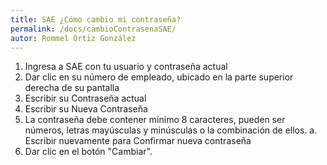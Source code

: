 ```yaml
---
title: SAE ¿Cómo cambio mi contraseña?
permalink: /docs/cambioContrasenaSAE/
autor: Rommel Ortiz González
---
```


1. Ingresa a SAE con tu usuario y contraseña actual
1. Dar clic en su número de empleado, ubicado en la parte superior derecha de su pantalla
1. Escribir su Contraseña actual
1. Escribir su Nueva Contraseña
1. La contraseña debe contener mínimo 8 caracteres, pueden ser números, letras mayúsculas y minúsculas o la combinación de ellos.
        a. Escribir nuevamente para Confirmar nueva contraseña
1. Dar clic en el botón "Cambiar".